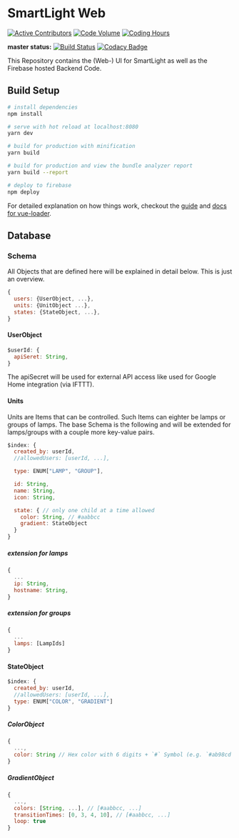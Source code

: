 # SmartLight Web
[![Active Contributors](https://api.gitential.com/accounts/1294/projects/1473/badges/active-contributors.svg)](https://gitential.com/accounts/1294/projects/1473/share?uuid=923d642f-dd80-4b4e-9d58-cb42f7242231&utm_source=shield&utm_medium=shield&utm_campaign=1473)
[![Code Volume](https://api.gitential.com/accounts/1294/projects/1473/badges/code-volume.svg)](https://gitential.com/accounts/1294/projects/1473/share?uuid=923d642f-dd80-4b4e-9d58-cb42f7242231&utm_source=shield&utm_medium=shield&utm_campaign=1473)
[![Coding Hours](https://api.gitential.com/accounts/1294/projects/1473/badges/coding-hours.svg)](https://gitential.com/accounts/1294/projects/1473/share?uuid=923d642f-dd80-4b4e-9d58-cb42f7242231&utm_source=shield&utm_medium=shield&utm_campaign=1473)

**master status:**
[![Build Status](https://travis-ci.com/adrianjost/SmartLight-Web-Client.svg?branch=master)](https://travis-ci.com/adrianjost/SmartLight-Web-Client)
[![Codacy Badge](https://api.codacy.com/project/badge/Grade/d705c9d8c51c48e185c13b76cb5406b9)](https://www.codacy.com/app/adrianjost/SmartLight-Web-Client?utm_source=github.com&amp;utm_medium=referral&amp;utm_content=adrianjost/SmartLight-Web-Client&amp;utm_campaign=Badge_Grade)

This Repository contains the (Web-) UI for SmartLight as well as the Firebase hosted Backend Code.

## Build Setup

``` bash
# install dependencies
npm install

# serve with hot reload at localhost:8080
yarn dev

# build for production with minification
yarn build

# build for production and view the bundle analyzer report
yarn build --report

# deploy to firebase
npm deploy
```

For detailed explanation on how things work, checkout the [guide](http://vuejs-templates.github.io/webpack/) and [docs for vue-loader](http://vuejs.github.io/vue-loader).

## Database
### Schema
All Objects that are defined here will be explained in detail below. This is just an overview.
```js
{
  users: {UserObject, ...},
  units: {UnitObject ...},
  states: {StateObject, ...},
}
```

#### UserObject

```js
$userId: {
  apiSeret: String,
}
```
The apiSecret will be used for external API access like used for Google Home integration (via IFTTT).

#### Units
Units are Items that can be controlled. Such Items can eighter be lamps or groups of lamps.
The base Schema is the following and will be extended for lamps/groups with a couple more key-value pairs.

```js
$index: {
  created_by: userId,
  //allowedUsers: [userId, ...],

  type: ENUM["LAMP", "GROUP"],

  id: String,
  name: String,
  icon: String,

  state: { // only one child at a time allowed
    color: String, // #aabbcc
    gradient: StateObject
  }
}
```

##### extension for lamps
```js
{
  ...
  ip: String,
  hostname: String,
}
```

##### extension for groups
```js
{
  ...
  lamps: [LampIds]
}
```

#### StateObject
```js
$index: {
  created_by: userId,
  //allowedUsers: [userId, ...],
  type: ENUM["COLOR", "GRADIENT"]
}
```

##### ColorObject
```js
{
  ...,
  color: String // Hex color with 6 digits + `#` Symbol (e.g. `#ab98cd`)
}
```

##### GradientObject
```js
{
  ...,
  colors: [String, ...], // [#aabbcc, ...]
  transitionTimes: [0, 3, 4, 10], // [#aabbcc, ...]
  loop: true
}
```